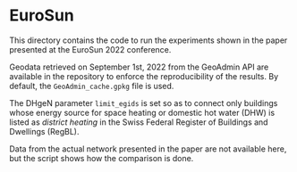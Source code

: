 # EuroSun

This directory contains the code to run the experiments shown in the paper
presented at the EuroSun 2022 conference.

Geodata retrieved on September 1st, 2022 from the GeoAdmin API are
available in the repository to enforce the reproducibility of the results.
By default, the `GeoAdmin_cache.gpkg` file is used.

The DHgeN parameter `limit_egids` is set so as to connect only buildings
whose energy source for space heating or domestic hot water (DHW)
is listed as *district heating* in the Swiss Federal Register of Buildings
and Dwellings (RegBL).

Data from the actual network presented in the paper are not available here, 
but the script shows how the comparison is done.


